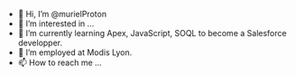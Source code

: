 - 👋 Hi, I’m @murielProton
- 👀 I’m interested in ...
- 🌱 I’m currently learning Apex, JavaScript, SOQL to become a Salesforce developper.
- 💞️ I’m employed at Modis Lyon.
- 📫 How to reach me ...

<!---
murielProton/murielProton is a ✨ special ✨ repository because its `README.md` (this file) appears on your GitHub profile.
You can click the Preview link to take a look at your changes.
--->

